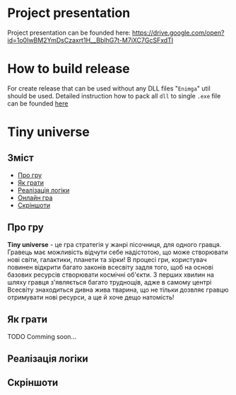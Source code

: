 # Project presentation
Project presentation can be founded here: https://drive.google.com/open?id=1o0IwBM2YmDsCzaxrt1H__BblhG7t-M7iXC7GcSFxdTI


# How to build release
For create release that can be used without any DLL files "`Enimga`" util should be used.
Detailed instruction how to pack all `dll` to single `.exe` file can be founded [here](https://unitycoder.com/blog/2019/05/09/creating-single-exe-from-unity-build-files/)


# Tiny universe

## Зміст
<!--ts-->
   * [Про гру](#про-гру)
   * [Як грати](#як-грати)
   * [Реалізація логіки](#реалізація-логіки)
   * [Онлайн гра](#онлайн-гра)
   * [Cкріншоти](#скріншоти)
<!--te-->

## Про гру
**Tiny universe** - це гра стратегія у жанрі пісочниця, для одного гравця. Гравець має можливість відчути себе надістотою, що може створювати нові світи, галактики, планети та зірки! В процесі гри, користувач повинен відкрити багато законів всесвіту задля того, щоб на основі базових ресурсів створювати космічні об'єкти. З перших хвилин на шляху гравця з'являється багато труднощів, адже в самому центрі Всесвіту знаходиться дивна жива тварина, що не тільки дозвляє гравцю отримувати нові ресурси, а ще й хоче дещо натомість! 

## Як грати
TODO
Comming soon...

## Реалізація логіки


## Cкріншоти
